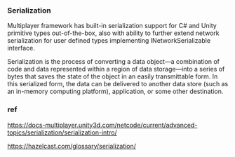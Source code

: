 ### Serialization
Multiplayer framework has built-in serialization support for C# and Unity primitive types out-of-the-box, also with ability to further extend network serialization for user defined types implementing INetworkSerializable interface.

Serialization is the process of converting a data object—a combination of code and data represented within a region of data storage—into a series of bytes that saves the state of the object in an easily transmittable form. In this serialized form, the data can be delivered to another data store (such as an in-memory computing platform), application, or some other destination.

### ref 
https://docs-multiplayer.unity3d.com/netcode/current/advanced-topics/serialization/serialization-intro/

https://hazelcast.com/glossary/serialization/
